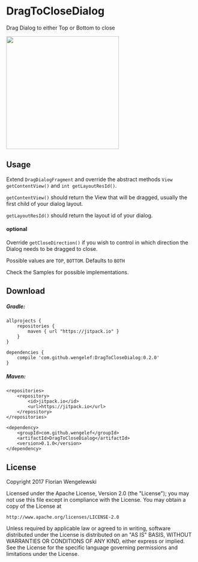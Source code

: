 # DragToCloseDialog

Drag Dialog to either Top or Bottom to close

<img src="https://cloud.githubusercontent.com/assets/12090174/22176693/46d63a20-e010-11e6-9dfc-950e038d1f80.gif" width=300></img>

## Usage

Extend ``DragDialogFragment`` and override the abstract methods ``View getContentView()`` and ``int getLayoutResId()``.

``getContentView()`` should return the View that will be dragged, usually the first child of your dialog layout.

``getLayoutResId()`` should return the layout id of your dialog.

#### optional
Override ``getCloseDirection()`` if you wish to control in which direction the Dialog needs to be dragged to close.

Possible values are ``TOP``, ``BOTTOM``. Defaults to ``BOTH``

Check the Samples for possible implementations.
## Download

##### Gradle:

```
allprojects {
    repositories {
        maven { url "https://jitpack.io" }
    }
}
```

```
dependencies {
    compile 'com.github.wengelef:DragToCloseDialog:0.2.0'
}
```

##### Maven:

```
<repositories>
    <repository>
        <id>jitpack.io</id>
        <url>https://jitpack.io</url>
    </repository>
</repositories>
```

```
<dependency>
    <groupId>com.github.wengelef</groupId>
    <artifactId>DragToCloseDialog</artifactId>
    <version>0.1.0</version>
</dependency>
```

## License

Copyright 2017 Florian Wengelewski

Licensed under the Apache License, Version 2.0 (the "License");
you may not use this file except in compliance with the License.
You may obtain a copy of the License at

    http://www.apache.org/licenses/LICENSE-2.0

Unless required by applicable law or agreed to in writing, software
distributed under the License is distributed on an "AS IS" BASIS,
WITHOUT WARRANTIES OR CONDITIONS OF ANY KIND, either express or implied.
See the License for the specific language governing permissions and
limitations under the License.